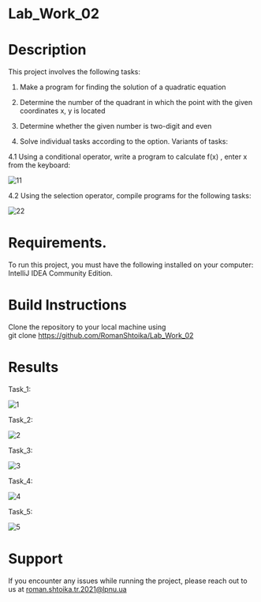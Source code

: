 # Lab_Work_02
# Description
This project involves the following tasks:
1. Make a program for finding the solution of a quadratic equation

2.	Determine the number of the quadrant in which the point with the given coordinates x, y is located

3. Determine whether the given number is two-digit and even

4. Solve individual tasks according to the option. Variants of tasks:

4.1 Using a conditional operator, write a program to calculate f(x) , enter x from the keyboard:

![11](https://github.com/RomanShtoika/Lab_Work_02/assets/135036174/127b6025-c878-40cb-b20c-d47a1290f296)

4.2 Using the selection operator, compile programs for the following tasks:

![22](https://github.com/RomanShtoika/Lab_Work_02/assets/135036174/54506d79-1080-45f9-aac2-d746ce8510ea)

# Requirements.
To run this project, you must have the following installed on your computer: IntelliJ IDEA Community Edition.

# Build Instructions
Clone the repository to your local machine using <br>
git clone https://github.com/RomanShtoika/Lab_Work_02

# Results

Task_1: <br>

![1](https://github.com/RomanShtoika/Lab_Work_02/assets/135036174/9f493a9f-df8f-49dc-9618-678b1e8666af)

Task_2: <br>

![2](https://github.com/RomanShtoika/Lab_Work_02/assets/135036174/f4269154-134d-487c-8f0d-b51e901b8fd0)

Task_3: <br>

![3](https://github.com/RomanShtoika/Lab_Work_02/assets/135036174/850ff413-b141-40d0-912c-02c9fdd178e0)

Task_4: <br>

![4](https://github.com/RomanShtoika/Lab_Work_02/assets/135036174/675eabf6-67dc-4905-8b59-a4424ee1abc0)

Task_5: <br>

![5](https://github.com/RomanShtoika/Lab_Work_02/assets/135036174/3692c28a-d2b1-4021-af37-a207103f5915)

# Support

If you encounter any issues while running the project, please reach out to us at roman.shtoika.tr.2021@lpnu.ua
